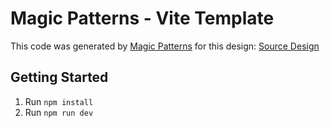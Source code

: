 # Magic Patterns - Vite Template

This code was generated by [Magic Patterns](https://magicpatterns.com) for this design: [Source Design](https://www.magicpatterns.com/c/hyehfz4e8ywyqoebph4au5)

## Getting Started

1. Run `npm install`
2. Run `npm run dev`
